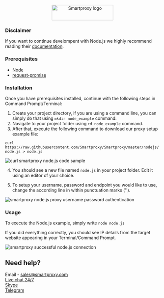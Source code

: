 <p align="center">
    <a href="https://smartproxy.com/"><img src="https://smartproxy.com/wp-content/themes/smartproxy/images/smartproxy-logo.svg" alt="Smartproxy logo" width="200" height="50"></a>
  </a>
</p>

### Disclaimer

If you want to continue develompent with Node.js we highly recommend reading their [documentation](https://nodejs.org/en/docs/).

### Prerequisites

* [Node](https://nodejs.org/en/download/)
* [request-promise](https://www.npmjs.com/package/request-promise)

### Installation

Once you have prerequisites installed, continue with the following steps in Command Prompt/Terminal:

1. Create your project directory, if you are using a command line, you can simply do that using `mkdir node_example` command.
2. Navigate to your project folder using `cd node_example` command.
3. After that, execute the following command to download our proxy setup example file:

`curl https://raw.githubusercontent.com/Smartproxy/Smartproxy/master/nodejs/node.js > node.js`

<img src="https://i.imgur.com/0e5b5vn.png" alt="curl smartproxy node.js code sample">

4. You should see a new file named `node.js` in your project folder. Edit it using an editor of your choice.

5. To setup your username, password and endpoint you would like to use, change the according line in within punctuation marks ('').

<img src="https://i.imgur.com/cYUE2wP.png" alt="smartproxy node.js proxy username password authentication">

### Usage

To execute the Node.js example, simply write `node node.js`

If you did everything correctly, you should see IP details from the target website appearing in your Terminal/Command Prompt.

<img src="https://i.imgur.com/vya5gY5.png" alt="smartproxy successful node.js connection">

## Need help?
Email - sales@smartproxy.com
<br><a href="https://smartproxy.com">Live chat 24/7</a>
<br><a href="https://join.skype.com/invite/bZDHw4NZg2G9">Skype</a>
<br><a href="https://t.me/smartproxy_com">Telegram</a>
